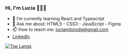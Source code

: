 ### Hi, I'm Lucia 👋👩‍💻
- 🌱 I’m currently learning React and Typescript
- 💬 Ask me about: HTML5 - CSS3 - JavaScript - Figma 
- 📫 How to reach me: luciamilorodg@gmail.com
- [LinkedIn](https://www.linkedin.com/in/luciamiloro/)

[![Top Langs](https://github-readme-stats.vercel.app/api/top-langs/?username=luciamiloro&layout=compact)](https://github.com/luciamiloro/luciamiloro)
 
<!--
**luciamiloro/luciamiloro** is a ✨ _special_ ✨ repository because its `README.md` (this file) appears on your GitHub profile.

Here are some ideas to get you started:

- 🔭 I’m currently working on ...
- 🌱 I’m currently learning ...
- 👯 I’m looking to collaborate on ...
- 🤔 I’m looking for help with ...
- 💬 Ask me about: HTML5 - CSS3 - JavaScript - Figma 
- 📫 How to reach me: ...
- 😄 Pronouns: ...
- ⚡ Fun fact: ...
-->
